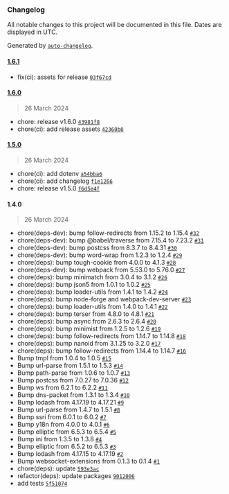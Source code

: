 ### Changelog

All notable changes to this project will be documented in this file. Dates are displayed in UTC.

Generated by [`auto-changelog`](https://github.com/CookPete/auto-changelog).

#### [1.6.1](https://github.com/VSymonenko/Search-Focus/compare/1.6.0...1.6.1)

- fix(ci): assets for release [`03f67cd`](https://github.com/VSymonenko/Search-Focus/commit/03f67cdb60f6dde6f5167c088caf5cc10eb8485b)

#### [1.6.0](https://github.com/VSymonenko/Search-Focus/compare/1.5.0...1.6.0)

> 26 March 2024

- chore: release v1.6.0 [`43981f8`](https://github.com/VSymonenko/Search-Focus/commit/43981f8f07b6bc03f753f1d36876509c3f240855)
- chore(ci): add release assets [`42360b0`](https://github.com/VSymonenko/Search-Focus/commit/42360b08a704c8b18b2ecaa6c47e3e494fe37316)

#### [1.5.0](https://github.com/VSymonenko/Search-Focus/compare/1.4.0...1.5.0)

> 26 March 2024

- chore(ci): add dotenv [`a54bba6`](https://github.com/VSymonenko/Search-Focus/commit/a54bba6184f6254ab04cdacf9d8d6f0fb032201d)
- chore(ci): add changelog [`f1e1266`](https://github.com/VSymonenko/Search-Focus/commit/f1e1266dd42e8554d14206f177ea5534f2f159e1)
- chore: release v1.5.0 [`f6d5e4f`](https://github.com/VSymonenko/Search-Focus/commit/f6d5e4f6629af14890d16f81b7bd956d56c9d918)

#### 1.4.0

> 26 March 2024

- chore(deps-dev): bump follow-redirects from 1.15.2 to 1.15.4 [`#32`](https://github.com/VSymonenko/Search-Focus/pull/32)
- chore(deps-dev): bump @babel/traverse from 7.15.4 to 7.23.2 [`#31`](https://github.com/VSymonenko/Search-Focus/pull/31)
- chore(deps-dev): bump postcss from 8.3.7 to 8.4.31 [`#30`](https://github.com/VSymonenko/Search-Focus/pull/30)
- chore(deps-dev): bump word-wrap from 1.2.3 to 1.2.4 [`#29`](https://github.com/VSymonenko/Search-Focus/pull/29)
- chore(deps): bump tough-cookie from 4.0.0 to 4.1.3 [`#28`](https://github.com/VSymonenko/Search-Focus/pull/28)
- chore(deps-dev): bump webpack from 5.53.0 to 5.76.0 [`#27`](https://github.com/VSymonenko/Search-Focus/pull/27)
- chore(deps): bump minimatch from 3.0.4 to 3.1.2 [`#26`](https://github.com/VSymonenko/Search-Focus/pull/26)
- chore(deps): bump json5 from 1.0.1 to 1.0.2 [`#25`](https://github.com/VSymonenko/Search-Focus/pull/25)
- chore(deps): bump loader-utils from 1.4.1 to 1.4.2 [`#24`](https://github.com/VSymonenko/Search-Focus/pull/24)
- chore(deps): bump node-forge and webpack-dev-server [`#23`](https://github.com/VSymonenko/Search-Focus/pull/23)
- chore(deps): bump loader-utils from 1.4.0 to 1.4.1 [`#22`](https://github.com/VSymonenko/Search-Focus/pull/22)
- chore(deps): bump terser from 4.8.0 to 4.8.1 [`#21`](https://github.com/VSymonenko/Search-Focus/pull/21)
- chore(deps): bump async from 2.6.3 to 2.6.4 [`#20`](https://github.com/VSymonenko/Search-Focus/pull/20)
- chore(deps): bump minimist from 1.2.5 to 1.2.6 [`#19`](https://github.com/VSymonenko/Search-Focus/pull/19)
- chore(deps): bump follow-redirects from 1.14.7 to 1.14.8 [`#18`](https://github.com/VSymonenko/Search-Focus/pull/18)
- chore(deps): bump nanoid from 3.1.25 to 3.2.0 [`#17`](https://github.com/VSymonenko/Search-Focus/pull/17)
- chore(deps): bump follow-redirects from 1.14.4 to 1.14.7 [`#16`](https://github.com/VSymonenko/Search-Focus/pull/16)
- Bump tmpl from 1.0.4 to 1.0.5 [`#15`](https://github.com/VSymonenko/Search-Focus/pull/15)
- Bump url-parse from 1.5.1 to 1.5.3 [`#14`](https://github.com/VSymonenko/Search-Focus/pull/14)
- Bump path-parse from 1.0.6 to 1.0.7 [`#13`](https://github.com/VSymonenko/Search-Focus/pull/13)
- Bump postcss from 7.0.27 to 7.0.36 [`#12`](https://github.com/VSymonenko/Search-Focus/pull/12)
- Bump ws from 6.2.1 to 6.2.2 [`#11`](https://github.com/VSymonenko/Search-Focus/pull/11)
- Bump dns-packet from 1.3.1 to 1.3.4 [`#10`](https://github.com/VSymonenko/Search-Focus/pull/10)
- Bump lodash from 4.17.19 to 4.17.21 [`#9`](https://github.com/VSymonenko/Search-Focus/pull/9)
- Bump url-parse from 1.4.7 to 1.5.1 [`#8`](https://github.com/VSymonenko/Search-Focus/pull/8)
- Bump ssri from 6.0.1 to 6.0.2 [`#7`](https://github.com/VSymonenko/Search-Focus/pull/7)
- Bump y18n from 4.0.0 to 4.0.1 [`#6`](https://github.com/VSymonenko/Search-Focus/pull/6)
- Bump elliptic from 6.5.3 to 6.5.4 [`#5`](https://github.com/VSymonenko/Search-Focus/pull/5)
- Bump ini from 1.3.5 to 1.3.8 [`#4`](https://github.com/VSymonenko/Search-Focus/pull/4)
- Bump elliptic from 6.5.2 to 6.5.3 [`#3`](https://github.com/VSymonenko/Search-Focus/pull/3)
- Bump lodash from 4.17.15 to 4.17.19 [`#2`](https://github.com/VSymonenko/Search-Focus/pull/2)
- Bump websocket-extensions from 0.1.3 to 0.1.4 [`#1`](https://github.com/VSymonenko/Search-Focus/pull/1)
- chore(deps): update [`593e3ac`](https://github.com/VSymonenko/Search-Focus/commit/593e3ac9e46438d0ed27bc56d98ef9d9149dbdc4)
- refactor(deps): update packages [`9012006`](https://github.com/VSymonenko/Search-Focus/commit/9012006b391837d07a73c45b4d224cddeba028d3)
- add tests [`5f51074`](https://github.com/VSymonenko/Search-Focus/commit/5f51074b406f18cfc07ed002bf5c49894627fd35)
